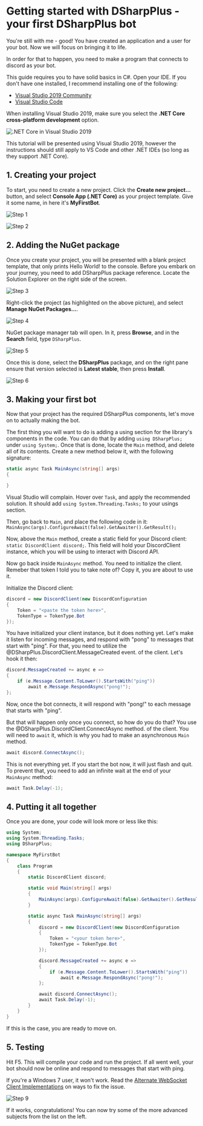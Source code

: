 # Getting started with DSharpPlus - your first DSharpPlus bot

You're still with me - good! You have created an application and a user for your bot. Now we will focus on bringing it to life.

In order for that to happen, you need to make a program that connects to discord as your bot.

This guide requires you to have solid basics in C#. Open your IDE. If you don't have one installed, I recommend installing 
one of the following:

* [Visual Studio 2019 Community](https://visualstudio.microsoft.com/thank-you-downloading-visual-studio/?sku=Community&rel=16)
* [Visual Studio Code](https://code.visualstudio.com/download "Visual Studio Code")

When installing Visual Studio 2019, make sure you select the **.NET Core cross-platform development** option.

![.NET Core in Visual Studio 2019](/images/02_01_vs_netcore.png ".NET Core in Visual Studio 2017")

This tutorial will be presented using Visual Studio 2019, however the instructions should still apply to VS Code and other .NET 
IDEs (so long as they support .NET Core).

## 1. Creating your project

To start, you need to create a new project. Click the **Create new project...** button, and select **Console App (.NET Core)** 
as your project template. Give it some name, in here it's **MyFirstBot**.

![Step 1](/images/02_02_new_project.png "New project")

![Step 2](/images/02_03_new_project_settings.png ".NET Core App")

## 2. Adding the NuGet package

Once you create your project, you will be presented with a blank project template, that only prints Hello World! to the console. 
Before you embark on your journey, you need to add DSharpPlus package reference. Locate the Solution Explorer on the right 
side of the screen. 

![Step 3](/images/02_04_solution_explorer.png "Finding the solution explorer")

Right-click the project (as highlighted on the above picture), and select **Manage NuGet Packages...**.

![Step 4](/images/02_05_manage_packages.png "Manage Packages")

NuGet package manager tab will open. In it, press **Browse**, and in the **Search** field, type `DSharpPlus`.

![Step 5](/images/02_06_nuget.png "NuGet interface")

Once this is done, select the **DSharpPlus** package, and on the right pane ensure that version selected is **Latest stable**, 
then press **Install**.

![Step 6](/images/02_07_installing.png "Installing the DSharpPlus package")

## 3. Making your first bot

Now that your project has the required DSharpPlus components, let's move on to actually making the bot.

The first thing you will want to do is adding a using section for the library's components in the code. You can do that 
by adding `using DSharpPlus;` under `using System;`. Once that is done, locate the `Main` method, and delete all of its 
contents. Create a new method below it, with the following signature:

```cs
static async Task MainAsync(string[] args)
{

}
```

Visual Studio will complain. Hover over `Task`, and apply the recommended solution. It should add 
`using System.Threading.Tasks;` to your usings section.

Then, go back to `Main`, and place the following code in it: `MainAsync(args).ConfigureAwait(false).GetAwaiter().GetResult();`

Now, above the `Main` method, create a static field for your Discord client: `static DiscordClient discord;`. This field will 
hold your DiscordClient instance, which you will be using to interact with Discord API.

Now go back inside `MainAsync` method. You need to initialize the client. Remeber that token I told you to take note of? 
Copy it, you are about to use it.

Initialize the Discord client: 

```cs
discord = new DiscordClient(new DiscordConfiguration
{
	Token = "<paste the token here>",
	TokenType = TokenType.Bot
});
```

You have initialized your client instance, but it does nothing yet. Let's make it listen for incoming messages, and respond 
with "pong" to messages that start with "ping". For that, you need to utilize the @DSharpPlus.DiscordClient.MessageCreated event.
of the client. Let's hook it then:

```cs
discord.MessageCreated += async e =>
{
	if (e.Message.Content.ToLower().StartsWith("ping"))
		await e.Message.RespondAsync("pong!");
};
```

Now, once the bot connects, it will respond with "pong!" to each message that starts with "ping".

But that will happen only once you connect, so how do you do that? You use the @DSharpPlus.DiscordClient.ConnectAsync method.
of the client. You will need to `await` it, which is why you had to make an asynchronous `Main` method.

```cs
await discord.ConnectAsync();
```

This is not everything yet. If you start the bot now, it will just flash and quit. To prevent that, you need to add an 
infinite wait at the end of your `MainAsync` method:

```cs
await Task.Delay(-1);
```

## 4. Putting it all together

Once you are done, your code will look more or less like this:

```cs
using System;
using System.Threading.Tasks;
using DSharpPlus;

namespace MyFirstBot
{
    class Program
    {
        static DiscordClient discord;

        static void Main(string[] args)
        {
            MainAsync(args).ConfigureAwait(false).GetAwaiter().GetResult();
        }

        static async Task MainAsync(string[] args)
        {
            discord = new DiscordClient(new DiscordConfiguration
            {
                Token = "<your token here>",
                TokenType = TokenType.Bot
            });

            discord.MessageCreated += async e =>
            {
                if (e.Message.Content.ToLower().StartsWith("ping"))
                    await e.Message.RespondAsync("pong!");
            };

            await discord.ConnectAsync();
            await Task.Delay(-1);
        }
    }
}
```

If this is the case, you are ready to move on.

## 5. Testing

Hit F5. This will compile your code and run the project. If all went well, your bot should now be online and respond to 
messages that start with ping.

If you're a Windows 7 user, it won't work. Read the [Alternate WebSocket Client Implementations](/articles/getting_started/alternate_ws.html) 
on ways to fix the issue.

![Step 9](/images/02_08_alive.png)

If it works, congratulations! You can now try some of the more advanced subjects from the list on the left.